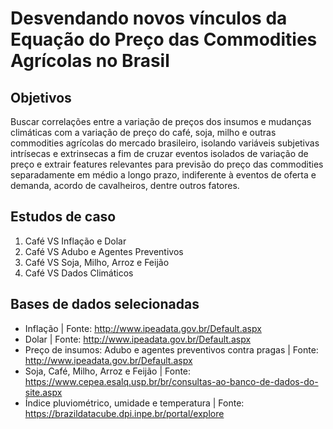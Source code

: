 # Desvendando novos vínculos da Equação do Preço das Commodities Agrícolas no Brasil

## Objetivos
Buscar correlações entre a variação de preços dos insumos e mudanças climáticas com a variação de preço do café, soja, milho e outras commodities agrícolas do mercado brasileiro, isolando variáveis subjetivas intrísecas e extrinsecas a fim de cruzar eventos isolados de variação de preço e extrair features relevantes para previsão do preço das commodities separadamente em médio a longo prazo, indiferente à eventos de oferta e demanda, acordo de cavalheiros, dentre outros fatores.

## Estudos de caso

1. Café VS Inflação e Dolar
2. Café VS Adubo e Agentes Preventivos
3. Café VS Soja, Milho, Arroz e Feijão
4. Café VS Dados Climáticos

## Bases de dados selecionadas

- Inflação                                                    | Fonte: http://www.ipeadata.gov.br/Default.aspx
- Dolar                                                       | Fonte: http://www.ipeadata.gov.br/Default.aspx
- Preço de insumos: Adubo e agentes preventivos contra pragas | Fonte: http://www.ipeadata.gov.br/Default.aspx
- Soja, Café, Milho, Arroz e Feijão                           | Fonte: https://www.cepea.esalq.usp.br/br/consultas-ao-banco-de-dados-do-site.aspx
- Índice pluviométrico, umidade e temperatura                 | Fonte: https://brazildatacube.dpi.inpe.br/portal/explore